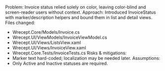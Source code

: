 Problem: Invoice status relied solely on color, leaving color-blind and screen-reader users without context.
Approach: Introduced InvoiceStatus with marker/description helpers and bound them in list and detail views.
Files changed:
  - Wrecept.Core/Models/Invoice.cs
  - Wrecept.UI/ViewModels/InvoiceViewModel.cs
  - Wrecept.UI/Views/ListsView.xaml
  - Wrecept.UI/Views/InvoiceView.xaml
  - Wrecept.Core.Tests/InvoiceTests.cs
Risks & mitigations:
  - Marker text hard-coded; localization may be needed later.
Assumptions:
  - Only Active and Inactive statuses are required.
